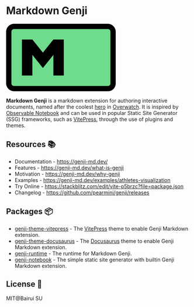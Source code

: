 # Markdown Genji

<img src="./img/logo.svg" width="300"/>

**Markdown Genji** is a markdown extension for authoring interactive documents, named after the coolest [hero](https://overwatch.blizzard.com/zh-tw/heroes/genji/) in [Overwatch](https://overwatch.blizzard.com/). It is inspired by [Observable Notebook](https://observablehq.com/) and can be used in popular Static Site Generator (SSG) frameworks, such as [VitePress](https://vitepress.dev/), through the use of plugins and themes.

## Resources 📚

- Documentation - https://genji-md.dev/
- Features - https://genji-md.dev/what-is-genji
- Motivation - https://genji-md.dev/why-genji
- Examples - https://genji-md.dev/examples/athletes-visualization
- Try Online - https://stackblitz.com/edit/vite-p5brzc?file=package.json
- Changelog - https://github.com/pearmini/genji/releases

## Packages 📦

- [genji-theme-vitepress](./packages/genji-theme-vitepress/) - The [VitePress](https://vitepress.dev/) theme to enable Genji Markdown extension.
- [genji-theme-docusaurus](./packages/genji-theme-docusaurus/) - The [Docusaurus](https://docusaurus.io/) theme to enable Genji Markdown extension.
- [genji-runtime](./packages/genji-runtime) - The runtime for Markdown Genji.
- [genji-notebook](./packages/genji-notebook/) - The simple static site generator with builtin Genji Markdown extension.

## License 📄

MIT@Bairui SU
